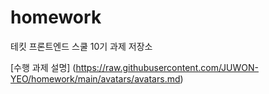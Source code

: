 # homework
테킷 프론트엔드 스쿨 10기 과제 저장소

[수행 과제 설명] (https://raw.githubusercontent.com/JUWON-YEO/homework/main/avatars/avatars.md)
